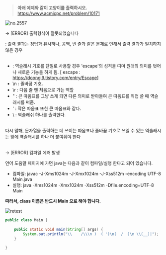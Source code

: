 > **아래 예제와 같이 고양이를 출력하시오.** <br>
https://www.acmicpc.net/problem/10171

![no.2557](https://img1.daumcdn.net/thumb/R1280x0/?scode=mtistory2&fname=https%3A%2F%2Fblog.kakaocdn.net%2Fdn%2FckoLkO%2FbtrxhOhidpO%2FfQkQH7Fl6GST3Wdbx85Ldk%2Fimg.png "no.10171")

→ [ERROR] 출력형식이 잘못되었습니다<br>

: 출력 결과는 정답과 유사하나, 공백, 빈 줄과 같은 문제로 인해서 출력 결과가 일치하지 않은 경우<br><br>

- \: 역슬래시 기호를 단일로 사용할 경우 'escape'의 성격을 띠며 원래의 의미를 벗어나 새로운 기능을 하게 됨. [ escape : https://doongi9.tistory.com/entry/Escape​ ]<br>
- \n : 줄바꿈 기호.<br>
- \r : 다음 줄 맨 처음으로 가는 역할<br>
- \" : 큰 따옴표를 그냥 쓰게 되면 다른 의미로 받아들여 큰 따옴표를 직접 쓸 때 역슬래시를 써줌.<br>
- \' : 작은 따옴표 또한 큰 따옴표와 같다.<br>
- \\ : 역슬래쉬 하나를 출력한다.<br>
<br>
다시 말해, 문자열을 출력하는 데 쓰이는 따옴표나 줄바꿈 기호로 쓰일 수 있는 역슬래시는 앞에 역슬래시를 하나 더 붙여줘야 한다<br>
<br>

→ [ERROR] 컴파일 에러 발생<br>

언어 도움말 페이지에 가면 java는 다음과 같이 컴파일/실행 한다고 되어 있습니다.<br>

- 컴파일: javac -J-Xms1024m -J-Xmx1024m -J-Xss512m -encoding UTF-8 Main.java<br>
- 실행: java -Xms1024m -Xmx1024m -Xss512m -Dfile.encoding=UTF-8 Main<br>

**따라서, class 이름은 반드시 Main 으로 해야 합니다.**<br>

![retest](https://img1.daumcdn.net/thumb/R1280x0/?scode=mtistory2&fname=https%3A%2F%2Fblog.kakaocdn.net%2Fdn%2Fb1zi20%2Fbtrxgv9Y8ZK%2FrajcLZBupkB7Q7AXo7Imj0%2Fimg.png "retest")

```java
public class Main {
    
    public static void main(String[] args) {
        System.out.println("\\    /\\\n )  ( ')\n(  /  )\n \\(__)|");
    }
 
}

```
